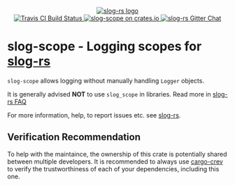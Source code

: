 <p align="center">

  <a href="https://github.com/slog-rs/slog">
  <img src="https://cdn.rawgit.com/slog-rs/misc/master/media/slog.svg" alt="slog-rs logo">
  </a>
  <br>

  <a href="https://travis-ci.org/slog-rs/scope">
      <img src="https://img.shields.io/travis/slog-rs/scope/master.svg" alt="Travis CI Build Status">
  </a>

  <a href="https://crates.io/crates/slog-scope">
      <img src="https://img.shields.io/crates/d/slog-scope.svg" alt="slog-scope on crates.io">
  </a>

  <a href="https://gitter.im/slog-rs/slog">
      <img src="https://img.shields.io/gitter/room/slog-rs/slog.svg" alt="slog-rs Gitter Chat">
  </a>
</p>

# slog-scope - Logging scopes for [slog-rs]

`slog-scope` allows logging without manually handling `Logger` objects.

It is generally advised **NOT** to use `slog_scope` in libraries. Read more in
[slog-rs
FAQ](https://github.com/slog-rs/slog/wiki/FAQ#do-i-have-to-pass-logger-around)

For more information, help, to report issues etc. see [slog-rs][slog-rs].


[slog-rs]: //github.com/slog-rs/slog



## Verification Recommendation

To help with the maintaince, the ownership of this crate is potentially shared between multiple developers.
It is recommended to always use [cargo-crev](https://github.com/crev-dev/cargo-crev)
to verify the trustworthiness of each of your dependencies, including this one.
